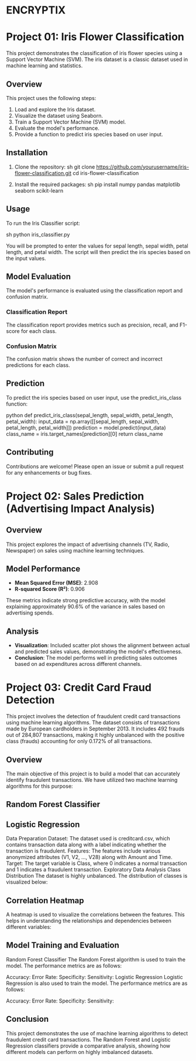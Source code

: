 # ENCRYPTIX 

# Project 01: Iris Flower Classification

This project demonstrates the classification of iris flower species using a Support Vector Machine (SVM). The iris dataset is a classic dataset used in machine learning and statistics.

## Overview

This project uses the following steps:
1. Load and explore the Iris dataset.
2. Visualize the dataset using Seaborn.
3. Train a Support Vector Machine (SVM) model.
4. Evaluate the model's performance.
5. Provide a function to predict iris species based on user input.

## Installation

1. Clone the repository:
    sh
    git clone https://github.com/yourusername/iris-flower-classification.git
    cd iris-flower-classification
    

2. Install the required packages:
    sh
    pip install numpy pandas matplotlib seaborn scikit-learn
    

## Usage

To run the Iris Classifier script:

sh
python iris_classifier.py


You will be prompted to enter the values for sepal length, sepal width, petal length, and petal width. The script will then predict the iris species based on the input values.

## Model Evaluation

The model's performance is evaluated using the classification report and confusion matrix.

### Classification Report
The classification report provides metrics such as precision, recall, and F1-score for each class.

### Confusion Matrix
The confusion matrix shows the number of correct and incorrect predictions for each class.

## Prediction

To predict the iris species based on user input, use the predict_iris_class function:

python
def predict_iris_class(sepal_length, sepal_width, petal_length, petal_width):
    input_data = np.array([[sepal_length, sepal_width, petal_length, petal_width]])
    prediction = model.predict(input_data)
    class_name = iris.target_names[prediction][0]
    return class_name


## Contributing

Contributions are welcome! Please open an issue or submit a pull request for any enhancements or bug fixes.

# Project 02: Sales Prediction (Advertising Impact Analysis)

## Overview
This project explores the impact of advertising channels (TV, Radio, Newspaper) on sales using machine learning techniques.

## Model Performance
- **Mean Squared Error (MSE)**: 2.908
- **R-squared Score (R²)**: 0.906

These metrics indicate strong predictive accuracy, with the model explaining approximately 90.6% of the variance in sales based on advertising spends.

## Analysis
- **Visualization**: Included scatter plot shows the alignment between actual and predicted sales values, demonstrating the model's effectiveness.
- **Conclusion**: The model performs well in predicting sales outcomes based on ad expenditures across different channels.

# Project 03: Credit Card Fraud Detection
This project involves the detection of fraudulent credit card transactions using machine learning algorithms. The dataset consists of transactions made by European cardholders in September 2013. It includes 492 frauds out of 284,807 transactions, making it highly unbalanced with the positive class (frauds) accounting for only 0.172% of all transactions.

## Overview
The main objective of this project is to build a model that can accurately identify fraudulent transactions. We have utilized two machine learning algorithms for this purpose:

## Random Forest Classifier
## Logistic Regression
Data Preparation
Dataset: The dataset used is creditcard.csv, which contains transaction data along with a label indicating whether the transaction is fraudulent.
Features: The features include various anonymized attributes (V1, V2, ..., V28) along with Amount and Time.
Target: The target variable is Class, where 0 indicates a normal transaction and 1 indicates a fraudulent transaction.
Exploratory Data Analysis
Class Distribution
The dataset is highly unbalanced. The distribution of classes is visualized below:


## Correlation Heatmap
A heatmap is used to visualize the correlations between the features. This helps in understanding the relationships and dependencies between different variables:


## Model Training and Evaluation
Random Forest Classifier
The Random Forest algorithm is used to train the model. The performance metrics are as follows:

Accuracy:
Error Rate:
Specificity:
Sensitivity:
Logistic Regression
Logistic Regression is also used to train the model. The performance metrics are as follows:

Accuracy:
Error Rate:
Specificity:
Sensitivity:

## Conclusion
This project demonstrates the use of machine learning algorithms to detect fraudulent credit card transactions. The Random Forest and Logistic Regression classifiers provide a comparative analysis, showing how different models can perform on highly imbalanced datasets.



